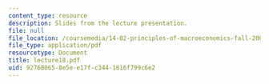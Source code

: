 ```yaml
---
content_type: resource
description: Slides from the lecture presentation.
file: null
file_location: /coursemedia/14-02-principles-of-macroeconomics-fall-2004/927680658e5ee17fc3441816f799c6e2_lecture18.pdf
file_type: application/pdf
resourcetype: Document
title: lecture18.pdf
uid: 92768065-8e5e-e17f-c344-1816f799c6e2
---
```

